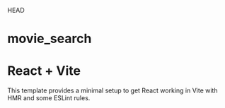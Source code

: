  HEAD
# movie_search

# React + Vite

This template provides a minimal setup to get React working in Vite with HMR and some ESLint rules.
